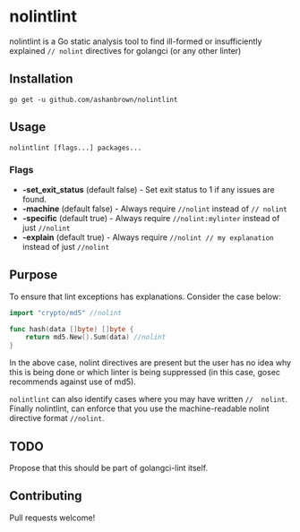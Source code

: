 # nolintlint

nolintlint is a Go static analysis tool to find ill-formed or insufficiently explained `// nolint` directives for golangci
(or any other linter)

## Installation

    go get -u github.com/ashanbrown/nolintlint

## Usage

    nolintlint [flags...] packages...

### Flags

- **-set_exit_status** (default false) - Set exit status to 1 if any issues are found.
- **-machine** (default false) - Always require `//nolint` instead of `// nolint`
- **-specific** (default true) - Always require `//nolint:mylinter` instead of just `//nolint`
- **-explain** (default true) - Always require `//nolint // my explanation` instead of just `//nolint`

## Purpose

To ensure that lint exceptions has explanations.  Consider the case below:

```Go
import "crypto/md5" //nolint

func hash(data []byte) []byte {
	return md5.New().Sum(data) //nolint
}
```

In the above case, nolint directives are present but the user has no idea why this is being done or which linter
is being suppressed (in this case, gosec recommends against use of md5). 

`nolintlint` can also identify cases where you may have written `//  nolint`.  Finally nolintlint, can enforce that you
use the machine-readable nolint directive format `//nolint`.

## TODO

Propose that this should be part of golangci-lint itself.

## Contributing

Pull requests welcome!
